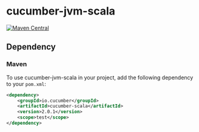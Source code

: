 # cucumber-jvm-scala

[![Maven Central](https://maven-badges.herokuapp.com/maven-central/io.cucumber/cucumber-scala/badge.svg)](https://maven-badges.herokuapp.com/maven-central/io.cucumber/cucumber-scala)

## Dependency

### Maven
To use cucumber-jvm-scala in your project, add the following dependency to your `pom.xml`:


```xml
<dependency>
    <groupId>io.cucumber</groupId>
    <artifactId>cucumber-scala</artifactId>
    <version>2.0.1</version>
    <scope>test</scope>
</dependency>
```
